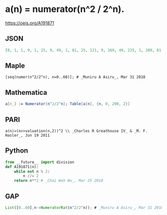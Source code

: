 # a\(n\) \= numerator\(n^2 / 2^n\)\.
https://oeis.org/A191871
## JSON
```JSON
[0, 1, 1, 9, 1, 25, 9, 49, 1, 81, 25, 121, 9, 169, 49, 225, 1, 289, 81, 361, 25, 441, 121, 529, 9, 625, 169, 729, 49, 841, 225, 961, 1, 1089, 289, 1225, 81, 1369, 361, 1521, 25, 1681, 441, 1849, 121, 2025, 529, 2209, 9, 2401, 625, 2601, 169, 2809, 729, 3025]
```
## Maple
```Maple
[seq(numer(n^2/2^n), n=0..60)]; # _Muniru A Asiru_, Mar 31 2018
```
## Mathematica
```Mathematica
a[n_] := Numerator[n^2/2^n]; Table[a[n], {n, 0, 200, 2}]
```
## PARI
```PARI
a(n)=(n>>valuation(n,2))^2 \\ _Charles R Greathouse IV_ & _M. F. Hasler_, Jun 19 2011
```
## Python
```Python
from __future__ import division
def A191871(n):
    while not n % 2:
        n //= 2
    return n**2 # _Chai Wah Wu_, Mar 25 2018
```
## GAP
```GAP
List([0..60],n->NumeratorRat(n^2/2^n)); # _Muniru A Asiru_, Mar 31 2018
```
